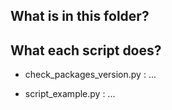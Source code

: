 
## What is in this folder?



## What each script does?

 - check_packages_version.py :
        ...

 - script_example.py :
        ...


